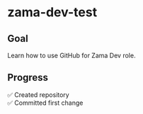 # zama-dev-test 
## Goal
Learn how to use GitHub for Zama Dev role.
## Progress
✅ Created repository  
✅ Committed first change  
